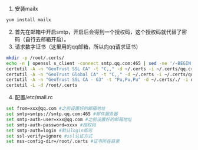 1. 安装mailx
```bash
yum install mailx
```
2. 首先在邮箱中开启smtp，开启后会得到一个授权码，这个授权码就代替了密码（自行去邮箱开启）。
3. 请求数字证书（这里用的qq邮箱，所以向qq请求证书）
```bash
mkdir -p /root/.certs/
echo -n | openssl s_client -connect smtp.qq.com:465 | sed -ne '/-BEGIN CERTIFICATE-/,/-END CERTIFICATE-/p' > ~/.certs/qq.crt
certutil -A -n "GeoTrust SSL CA" -t "C,," -d ~/.certs -i ~/.certs/qq.crt
certutil -A -n "GeoTrust Global CA" -t "C,," -d ~/.certs -i ~/.certs/qq.crt
certutil -A -n "GeoTrust SSL CA - G3" -t "Pu,Pu,Pu" -d ~/.certs/./ -i qq.crt
certutil -L -d /root/.certs
```
4. 配置/etc/mail.rc
```bash
set from=xxx@qq.com #之前设置好的邮箱地址
set smtp=smtps://smtp.qq.com:465 #邮件服务器
set smtp-auth-user=xxx@qq.com #之前设置好的邮箱地址
set smtp-auth-password=xxxx #授权码
set smtp-auth=login #默认login即可
set ssl-verify=ignore #ssl认证方式
set nss-config-dir=/root/.certs #证书所在目录
```